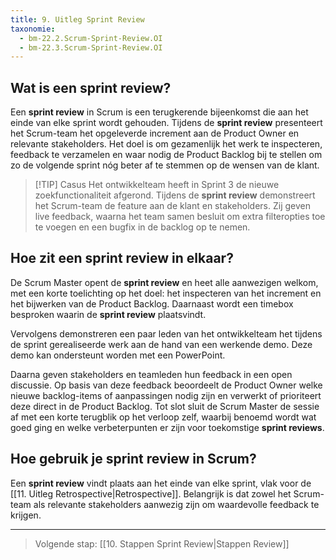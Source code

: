 ```yaml
---
title: 9. Uitleg Sprint Review
taxonomie:
  - bm-22.2.Scrum-Sprint-Review.OI
  - bm-22.3.Scrum-Sprint-Review.OI
---
```


## Wat is een sprint review?
Een **sprint review** in Scrum is een terugkerende bijeenkomst die aan het einde van elke sprint wordt gehouden. Tijdens de **sprint review** presenteert het Scrum-team het opgeleverde increment aan de Product Owner en relevante stakeholders. Het doel is om gezamenlijk het werk te inspecteren, feedback te verzamelen en waar nodig de Product Backlog bij te stellen om zo de volgende sprint nóg beter af te stemmen op de wensen van de klant.

> [!TIP] Casus
> Het ontwikkelteam heeft in Sprint 3 de nieuwe zoekfunctionaliteit afgerond. Tijdens de **sprint review** demonstreert het Scrum-team de feature aan de klant en stakeholders. Zij geven live feedback, waarna het team samen besluit om extra filteropties toe te voegen en een bugfix in de backlog op te nemen.

## Hoe zit een sprint review in elkaar?
De Scrum Master opent de **sprint review** en heet alle aanwezigen welkom, met een korte toelichting op het doel: het inspecteren van het increment en het bijwerken van de Product Backlog. Daarnaast wordt een timebox besproken waarin de **sprint review** plaatsvindt.

Vervolgens demonstreren een paar leden van het ontwikkelteam het tijdens de sprint gerealiseerde werk aan de hand van een werkende demo. Deze demo kan ondersteunt worden met een PowerPoint. 

Daarna geven stakeholders en teamleden hun feedback in een open discussie. Op basis van deze feedback beoordeelt de Product Owner welke nieuwe backlog-items of aanpassingen nodig zijn en verwerkt of prioriteert deze direct in de Product Backlog. Tot slot sluit de Scrum Master de sessie af met een korte terugblik op het verloop zelf, waarbij benoemd wordt wat goed ging en welke verbeterpunten er zijn voor toekomstige **sprint reviews**.

## Hoe gebruik je sprint review in Scrum?
Een **sprint review** vindt plaats aan het einde van elke sprint, vlak voor de [[11. Uitleg Retrospective|Retrospective]]. Belangrijk is dat zowel het Scrum-team als relevante stakeholders aanwezig zijn om waardevolle feedback te krijgen.

---

> Volgende stap: [[10. Stappen Sprint Review|Stappen Review]]
